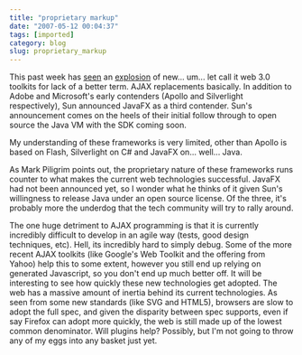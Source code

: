```yaml
---
title: "proprietary markup"
date: "2007-05-12 00:04:37"
tags: [imported]
category: blog
slug: proprietary_markup
---
```


This past week has <a href="http://diveintomark.org/archives/2007/05/02/silly-season">seen</a> an <a href="http://arstechnica.com/news.ars/post/20070501-microsofts-flash-killer-steals-the-show-at-mix07.html">explosion</a> of new... um... let call it web 3.0 toolkits for lack of a better term. AJAX replacements basically. In addition to Adobe and Microsoft's early contenders (Apollo and Silverlight respectively), Sun announced JavaFX as a third contender. Sun's announcement comes on the heels of their initial follow through to open source the Java VM with the SDK coming soon.

My understanding of these frameworks is very limited, other than Apollo is based on Flash, Silverlight on C# and JavaFX on... well... Java.

As Mark Piligrim points out, the proprietary nature of these frameworks runs counter to what makes the current web technologies successful. JavaFX had not been announced yet, so I wonder what he thinks of it given Sun's willingness to release Java under an open source license. Of the three, it's probably more the underdog that the tech community will try to rally around.

The one huge detriment to AJAX programming is that it is currently incredibly difficult to develop in an agile way (tests, good design techniques, etc). Hell, its incredibly hard to simply debug. Some of the more recent AJAX toolkits (like Google's Web Toolkit and the offering from Yahoo) help this to some extent, however you still end up relying on generated Javascript, so you don't end up much better off. It will be interesting to see how quickly these new technologies get adopted. The web has a massive amount of inertia behind its current technologies. As seen from some new standards (like SVG and HTML5), browsers are slow to adopt the full spec, and given the disparity between spec supports, even if say Firefox can adopt more quickly, the web is still made up of the lowest common denominator. Will plugins help? Possibly, but I'm not going to throw any of my eggs into any basket just yet.
